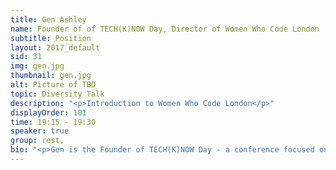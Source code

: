 ```yaml
---
title: Gen Ashley
name: Founder of of TECH(K)NOW Day, Director of Women Who Code London
subtitle: Position
layout: 2017_default
sid: 31
img: gen.jpg
thumbnail: gen.jpg
alt: Picture of TBD
topic: Diversity Talk
description: "<p>Introduction to Women Who Code London</p>"
displayOrder: 101
time: 19:15 - 19:30
speaker: true
group: rest,
bio: "<p>Gen is the Founder of TECH(K)NOW Day - a conference focused on Women in Technology.  She is also a Director of Women Who Code London and is a very active leader in the Tech community in London. Aside from her involvement with Women Who Code she is a Lead for Google Women Techmakers London, NASA Space Apps Challenge London, Twitter Developer Community London and Google Developer Groups London.  She is also part of the leadership committee for Ada's List (a network for women in technology). She is co-organiser of COED:CODE, OpenTechSchool London and London Game Developers. She was the Head of Developer Outreach at Skills Matter and a former VP - Business Development Manager - Project Manager at Citigroup. Gen helped lead Anita Borg Institute London and was actively instrumental in delivering the very first 1-Day Grace Hopper Conference in Europe (GHC-1 which is now called HopperX1) which was held in London.   She was recently awarded as MVP (Most Valuable Professional) by Microsoft.</p>"
---
```

